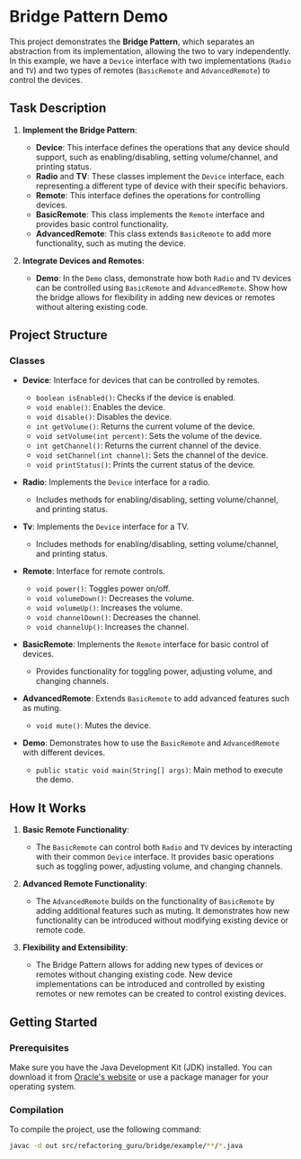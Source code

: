 # Bridge Pattern Demo

This project demonstrates the **Bridge Pattern**, which separates an abstraction from its implementation, allowing the two to vary independently. In this example, we have a `Device` interface with two implementations (`Radio` and `TV`) and two types of remotes (`BasicRemote` and `AdvancedRemote`) to control the devices.

## Task Description

1. **Implement the Bridge Pattern**:
    - **Device**: This interface defines the operations that any device should support, such as enabling/disabling, setting volume/channel, and printing status.
    - **Radio** and **TV**: These classes implement the `Device` interface, each representing a different type of device with their specific behaviors.
    - **Remote**: This interface defines the operations for controlling devices.
    - **BasicRemote**: This class implements the `Remote` interface and provides basic control functionality.
    - **AdvancedRemote**: This class extends `BasicRemote` to add more functionality, such as muting the device.

2. **Integrate Devices and Remotes**:
    - **Demo**: In the `Demo` class, demonstrate how both `Radio` and `TV` devices can be controlled using `BasicRemote` and `AdvancedRemote`. Show how the bridge allows for flexibility in adding new devices or remotes without altering existing code.

## Project Structure

### Classes

- **Device**: Interface for devices that can be controlled by remotes.
    - `boolean isEnabled()`: Checks if the device is enabled.
    - `void enable()`: Enables the device.
    - `void disable()`: Disables the device.
    - `int getVolume()`: Returns the current volume of the device.
    - `void setVolume(int percent)`: Sets the volume of the device.
    - `int getChannel()`: Returns the current channel of the device.
    - `void setChannel(int channel)`: Sets the channel of the device.
    - `void printStatus()`: Prints the current status of the device.

- **Radio**: Implements the `Device` interface for a radio.
    - Includes methods for enabling/disabling, setting volume/channel, and printing status.

- **Tv**: Implements the `Device` interface for a TV.
    - Includes methods for enabling/disabling, setting volume/channel, and printing status.

- **Remote**: Interface for remote controls.
    - `void power()`: Toggles power on/off.
    - `void volumeDown()`: Decreases the volume.
    - `void volumeUp()`: Increases the volume.
    - `void channelDown()`: Decreases the channel.
    - `void channelUp()`: Increases the channel.

- **BasicRemote**: Implements the `Remote` interface for basic control of devices.
    - Provides functionality for toggling power, adjusting volume, and changing channels.

- **AdvancedRemote**: Extends `BasicRemote` to add advanced features such as muting.
    - `void mute()`: Mutes the device.

- **Demo**: Demonstrates how to use the `BasicRemote` and `AdvancedRemote` with different devices.
    - `public static void main(String[] args)`: Main method to execute the demo.

## How It Works

1. **Basic Remote Functionality**:
    - The `BasicRemote` can control both `Radio` and `TV` devices by interacting with their common `Device` interface. It provides basic operations such as toggling power, adjusting volume, and changing channels.

2. **Advanced Remote Functionality**:
    - The `AdvancedRemote` builds on the functionality of `BasicRemote` by adding additional features such as muting. It demonstrates how new functionality can be introduced without modifying existing device or remote code.

3. **Flexibility and Extensibility**:
    - The Bridge Pattern allows for adding new types of devices or remotes without changing existing code. New device implementations can be introduced and controlled by existing remotes or new remotes can be created to control existing devices.

## Getting Started

### Prerequisites

Make sure you have the Java Development Kit (JDK) installed. You can download it from [Oracle's website](https://www.oracle.com/java/technologies/javase-jdk11-downloads.html) or use a package manager for your operating system.

### Compilation

To compile the project, use the following command:

```bash
javac -d out src/refactoring_guru/bridge/example/**/*.java
